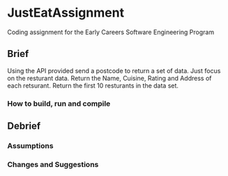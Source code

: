 # JustEatAssignment
Coding assignment for the Early Careers Software Engineering Program

## Brief 
Using the API provided send a postcode to return a set of data. Just focus on the resturant data. 
Return the Name, Cuisine, Rating and Address of each retsurant.
Return the first 10 resturants in the data set. 

### How to build, run and compile


## Debrief 

### Assumptions 

### Changes and Suggestions 
